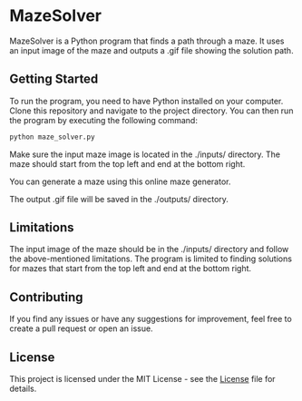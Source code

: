 # MazeSolver

MazeSolver is a Python program that finds a path through a maze. It uses an input image of the maze and outputs a .gif file showing the solution path.



## Getting Started
To run the program, you need to have Python installed on your computer. Clone this repository and navigate to the project directory. You can then run the program by executing the following command:

```bash
python maze_solver.py
```

Make sure the input maze image is located in the ./inputs/ directory. The maze should start from the top left and end at the bottom right.

You can generate a maze using this online maze generator.

The output .gif file will be saved in the ./outputs/ directory.



## Limitations
The input image of the maze should be in the ./inputs/ directory and follow the above-mentioned limitations.
The program is limited to finding solutions for mazes that start from the top left and end at the bottom right.



## Contributing
If you find any issues or have any suggestions for improvement, feel free to create a pull request or open an issue.


## License
This project is licensed under the MIT License - see the [License](https://github.com/footcricket05/Maze-Solver-DAA/blob/main/licence)
 file for details.
